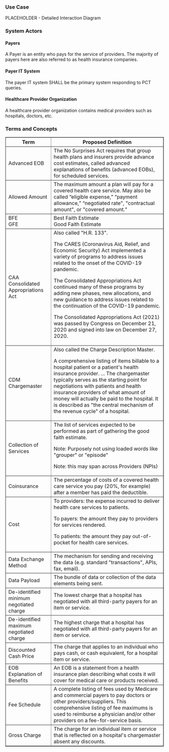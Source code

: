 ### Use Case

PLACEHOLDER - Detailed Interaction Diagram

### System Actors

#### Payers
A Payer is an entity who pays for the service of providers. The majority of payers here are also referred to as health insurance companies.

#### Payer IT System
The payer IT system SHALL be the primary system responding to PCT queries.

#### Healthcare Provider Organization
A healthcare provider organization contains medical providers such as hospitals, doctors, etc.

### Terms and Concepts
<table border="1">
    <tr>
        <th><b>Term</b></th>
        <th><b>Proposed Definition</b></th>
    </tr>
    <tr>
        <td>Advanced EOB</td>
        <td>The No Surprises Act requires that group health plans and insurers provide advance cost estimates, called advanced explanations of benefits (advanced EOBs), for scheduled services.</td>
    </tr>
    <tr>
        <td>Allowed Amount</td>
        <td>The maximum amount a plan will pay for a covered health care service. May also be called “eligible expense,” “payment allowance,” “negotiated rate", "contractual amount", or "covered amount."</td>
    </tr>
    <tr>
        <td>BFE<br/>GFE</td>
        <td>Best Faith Estimate<br/>Good Faith Estimate</td>
    </tr>
    <tr>
        <td>CAA<br/>Consolidated Appropriations Act</td>
        <td>Also called "H.R. 133". <p>The CARES (Coronavirus Aid, Relief, and Economic Security) Act implemented a variety of programs to address issues related to the onset of the COVID-19 pandemic.</p>
            <p>The Consolidated Appropriations Act continued many of these programs by adding new phases, new allocations, and new guidance to address issues related to the continuation of the COVID-19 pandemic.</p>
            <p>The Consolidated Appropriations Act (2021) was passed by Congress on December 21, 2020 and signed into law on December 27, 2020.</p></td>
    </tr>
    <tr>
        <td>CDM<br/>Chargemaster</td>
        <td>Also called the Charge Description Master.<p>A comprehensive listing of items billable to a hospital patient or a patient's health insurance provider. ... The chargemaster typically serves as the starting point for negotiations with patients and health insurance providers of what amount of money will actually be paid to the hospital. It is described as "the central mechanism of the revenue cycle" of a hospital.</p></td>
    </tr>
    <tr>
        <td>Collection of Services</td>
        <td>The list of services expected to be performed as part of gathering the good faith estimate.<p>Note: Purposely not using loaded words like "grouper" or "episode"</p>
            <p>Note: this may span across Providers (NPIs)</p></td>
    </tr>
    <tr>
        <td>Coinsurance</td>
        <td>The percentage of costs of a covered health care service you pay (20%, for example) after a member has paid the deductible.</td>
    </tr>
    <tr>
        <td>Cost</td>
        <td>To providers: the expense incurred to deliver health care services to patients.<p>To payers: the amount they pay to providers for services rendered.</p>
            <p>To patients: the amount they pay out-of-pocket for health care services.</p></td>
    </tr>
    <tr>
        <td>Data Exchange Method</td>
        <td>The mechanism for sending and receiving the data (e.g. standard "transactions", APIs, fax, email).</td>
    </tr>
    <tr>
        <td>Data Payload</td>
        <td>The bundle of data or collection of the data elements being sent.</td>
    </tr>
    <tr>
        <td>De-identified minimum negotiated charge</td>
        <td>The lowest charge that a hospital has negotiated with all third-party payers for an item or service.</td>
    </tr>
    <tr>
        <td>De-identified maximum negotiated charge</td>
        <td>The highest charge that a hospital has negotiated with all third-party payers for an item or service.</td>
    </tr>
    <tr>
        <td>Discounted Cash Price</td>
        <td>The charge that applies to an individual who pays cash, or cash equivalent, for a hospital item or service.</td>
    </tr>
    <tr>
        <td>EOB<br/>Explanation of Benefits</td>
        <td>An EOB is a statement from a health insurance plan describing what costs it will cover for medical care or products received.</td>
    </tr>
    <tr>
        <td>Fee Schedule</td>
        <td>A complete listing of fees used by Medicare and commercial payers to pay doctors or other providers/suppliers. This comprehensive listing of fee maximums is used to reimburse a physician and/or other providers on a fee-for-service basis.</td>
    </tr>
    <tr>
        <td>Gross Charge</td>
        <td>The charge for an individual item or service that is reflected on a hospital's chargemaster absent any discounts.</td>
    </tr>
</table>
